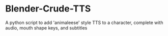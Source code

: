 # Blender-Crude-TTS
A python script to add 'animaleese' style TTS to a character, complete with audio, mouth shape keys, and subtitles
